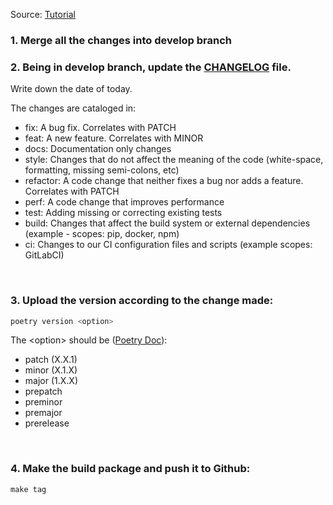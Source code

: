 Source: [Tutorial]( https://dev.to/luscasleo/creating-and-publishing-a-python-lib-with-poetry-and-git-11bp#:~:text=Creating%20and%20publishing%20a%20python%20lib%20with%20poetry,...%206%20Bonus%20-%20Using%20private%20repositories%20)

### 1. Merge all the changes into develop branch

### 2. Being in develop branch, update the [CHANGELOG](../CHANGELOG.md) file.

Write down the date of today.

The changes are cataloged in:
- fix: A bug fix. Correlates with PATCH
- feat: A new feature. Correlates with MINOR
- docs: Documentation only changes
- style: Changes that do not affect the meaning of the code (white-space, formatting, missing semi-colons, etc)
- refactor: A code change that neither fixes a bug nor adds a feature. Correlates with PATCH
- perf: A code change that improves performance
- test: Adding missing or correcting existing tests
- build: Changes that affect the build system or external dependencies (example - scopes: pip, docker, npm)
- ci: Changes to our CI configuration files and scripts (example scopes: GitLabCI)

<br/>

### 3. Upload the version according to the change made:
```python
poetry version <option>
```
The \<option> should be ([Poetry Doc](https://python-poetry.org/docs/cli/#version)):
- patch (X.X.1)
- minor (X.1.X)
- major (1.X.X)
- prepatch
- preminor
- premajor
- prerelease

<br/>

### 4. Make the build package and push it to Github:
```
make tag
```